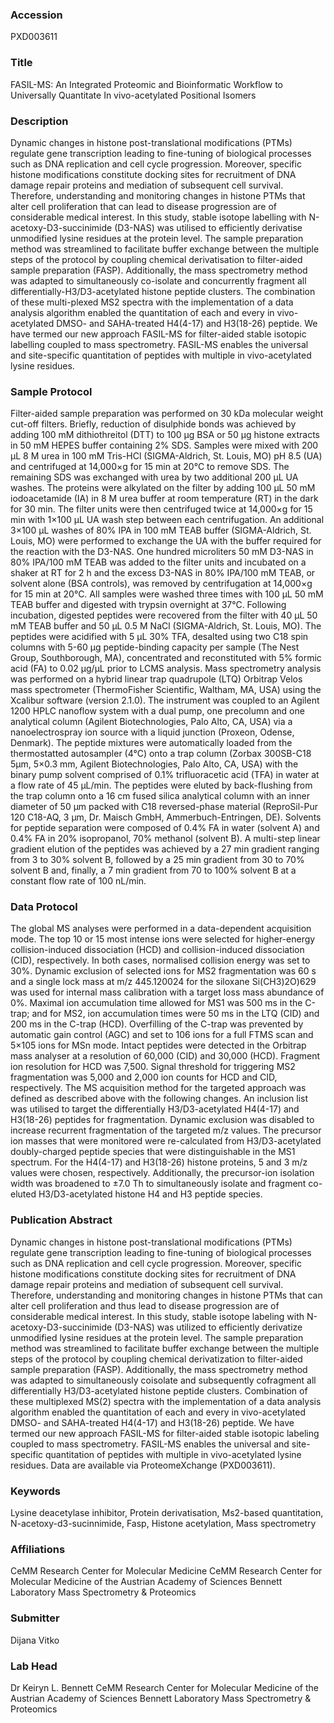 ### Accession
PXD003611

### Title
FASIL-MS: An Integrated Proteomic and Bioinformatic Workflow to Universally Quantitate In vivo-acetylated Positional Isomers

### Description
Dynamic changes in histone post-translational modifications (PTMs) regulate gene transcription leading to fine-tuning of biological processes such as DNA replication and cell cycle progression.  Moreover, specific histone modifications constitute docking sites for recruitment of DNA damage repair proteins and mediation of subsequent cell survival.  Therefore, understanding and monitoring changes in histone PTMs that alter cell proliferation that can lead to disease progression are of considerable medical interest.  In this study, stable isotope labelling with N-acetoxy-D3-succinimide (D3-NAS) was utilised to efficiently derivatise unmodified lysine residues at the protein level.  The sample preparation method was streamlined to facilitate buffer exchange between the multiple steps of the protocol by coupling chemical derivatisation to filter-aided sample preparation (FASP).  Additionally, the mass spectrometry method was adapted to simultaneously co-isolate and concurrently fragment all differentially-H3/D3-acetylated histone peptide clusters.  The combination of these multi-plexed MS2 spectra with the implementation of a data analysis algorithm enabled the quantitation of each and every in vivo-acetylated DMSO- and SAHA-treated H4(4-17) and H3(18-26) peptide.  We have termed our new approach FASIL-MS for filter-aided stable isotopic labelling coupled to mass spectrometry.  FASIL-MS enables the universal and site-specific quantitation of peptides with multiple in vivo-acetylated lysine residues.

### Sample Protocol
Filter-aided sample preparation was performed on 30 kDa molecular weight cut-off filters. Briefly, reduction of disulphide bonds was achieved by adding 100 mM dithiothreitol (DTT) to 100 µg BSA or 50 µg histone extracts in 50 mM HEPES buffer containing 2% SDS. Samples were mixed with 200 µL 8 M urea in 100 mM Tris-HCl (SIGMA-Aldrich, St. Louis, MO) pH 8.5 (UA) and centrifuged at 14,000×g for 15 min at 20°C to remove SDS.  The remaining SDS was exchanged with urea by two additional 200 µL UA washes.  The proteins were alkylated on the filter by adding 100 µL 50 mM iodoacetamide (IA) in 8 M urea buffer at room temperature (RT) in the dark for 30 min.  The filter units were then centrifuged twice at 14,000×g for 15 min with 1×100 µL UA wash step between each centrifugation. An additional 3×100 µL washes of 80% IPA in 100 mM TEAB buffer (SIGMA-Aldrich, St. Louis, MO) were performed to exchange the UA with the buffer required for the reaction with the D3-NAS.  One hundred microliters 50 mM D3-NAS in 80% IPA/100 mM TEAB was added to the filter units and incubated on a shaker at RT for 2 h and the excess D3-NAS in 80% IPA/100 mM TEAB, or solvent alone (BSA controls), was removed by centrifugation at 14,000×g for 15 min at 20°C.  All samples were washed three times with 100 µL 50 mM TEAB buffer and digested with trypsin overnight at 37°C.  Following incubation, digested peptides were recovered from the filter with 40 µL 50 mM TEAB buffer and 50 µL 0.5 M NaCl (SIGMA-Aldrich, St. Louis, MO).  The peptides were acidified with 5 µL 30% TFA, desalted using two C18 spin columns with 5-60 µg peptide-binding capacity per sample (The Nest Group, Southborough, MA), concentrated and reconstituted with 5% formic acid (FA) to 0.02 µg/µL prior to LCMS analysis. Mass spectrometry analysis was performed on a hybrid linear trap quadrupole (LTQ) Orbitrap Velos mass spectrometer (ThermoFisher Scientific, Waltham, MA, USA) using the Xcalibur software (version 2.1.0).  The instrument was coupled to an Agilent 1200 HPLC nanoflow system with a dual pump, one precolumn and one analytical column (Agilent Biotechnologies, Palo Alto, CA, USA) via a nanoelectrospray ion source with a liquid junction (Proxeon, Odense, Denmark).   The peptide mixtures were automatically loaded from the thermostatted autosampler (4°C) onto a trap column (Zorbax 300SB-C18 5µm, 5×0.3 mm, Agilent Biotechnologies, Palo Alto, CA, USA) with the binary pump solvent comprised of 0.1% trifluoracetic acid (TFA) in water at a flow rate of 45 µL/min.  The peptides were eluted by back-flushing from the trap column onto a 16 cm fused silica analytical column with an inner diameter of 50 μm packed with C18 reversed-phase material (ReproSil-Pur 120 C18-AQ, 3 μm, Dr. Maisch GmbH, Ammerbuch-Entringen, DE).  Solvents for peptide separation were composed of 0.4% FA in water (solvent A) and 0.4% FA in 20% isopropanol, 70% methanol (solvent B).  A multi-step linear gradient elution of the peptides was achieved by a 27 min gradient ranging from 3 to 30% solvent B, followed by a 25 min gradient from 30 to 70% solvent B and, finally, a 7 min gradient from 70 to 100% solvent B at a constant flow rate of 100 nL/min.

### Data Protocol
The global MS analyses were performed in a data-dependent acquisition mode.  The top 10 or 15 most intense ions were selected for higher-energy collision-induced dissociation (HCD) and collision-induced dissociation (CID), respectively.  In both cases, normalised collision energy was set to 30%.  Dynamic exclusion of selected ions for MS2 fragmentation was 60 s and a single lock mass at m/z 445.120024 for the siloxane Si(CH3)2O)629 was used for internal mass calibration with a target loss mass abundance of 0%.  Maximal ion accumulation time allowed for MS1 was 500 ms in the C-trap; and for MS2, ion accumulation times were 50 ms in the LTQ (CID) and 200 ms in the C-trap (HCD). Overfilling of the C-trap was prevented by automatic gain control (AGC) and set to 106 ions for a full FTMS scan and 5×105 ions for MSn mode.  Intact peptides were detected in the Orbitrap mass analyser at a resolution of 60,000 (CID) and 30,000 (HCD).  Fragment ion resolution for HCD was 7,500.  Signal threshold for triggering MS2 fragmentation was 5,000 and 2,000 ion counts for HCD and CID, respectively.   The MS acquisition method for the targeted approach was defined as described above with the following changes.  An inclusion list was utilised to target the differentially H3/D3-acetylated H4(4-17) and H3(18-26) peptides for fragmentation. Dynamic exclusion was disabled to increase recurrent fragmentation of the targeted m/z values.  The precursor ion masses that were monitored were re-calculated from H3/D3-acetylated doubly-charged peptide species that were distinguishable in the MS1 spectrum.  For the H4(4-17) and H3(18-26) histone proteins, 5 and 3 m/z values were chosen, respectively.  Additionally, the precursor-ion isolation width was broadened to ±7.0 Th to simultaneously isolate and fragment co-eluted H3/D3-acetylated histone H4 and H3 peptide species.

### Publication Abstract
Dynamic changes in histone post-translational modifications (PTMs) regulate gene transcription leading to fine-tuning of biological processes such as DNA replication and cell cycle progression. Moreover, specific histone modifications constitute docking sites for recruitment of DNA damage repair proteins and mediation of subsequent cell survival. Therefore, understanding and monitoring changes in histone PTMs that can alter cell proliferation and thus lead to disease progression are of considerable medical interest. In this study, stable isotope labeling with N-acetoxy-D3-succinimide (D3-NAS) was utilized to efficiently derivatize unmodified lysine residues at the protein level. The sample preparation method was streamlined to facilitate buffer exchange between the multiple steps of the protocol by coupling chemical derivatization to filter-aided sample preparation (FASP). Additionally, the mass spectrometry method was adapted to simultaneously coisolate and subsequently cofragment all differentially H3/D3-acetylated histone peptide clusters. Combination of these multiplexed MS(2) spectra with the implementation of a data analysis algorithm enabled the quantitation of each and every in vivo-acetylated DMSO- and SAHA-treated H4(4-17) and H3(18-26) peptide. We have termed our new approach FASIL-MS for filter-aided stable isotopic labeling coupled to mass spectrometry. FASIL-MS enables the universal and site-specific quantitation of peptides with multiple in vivo-acetylated lysine residues. Data are available via ProteomeXchange (PXD003611).

### Keywords
Lysine deacetylase inhibitor, Protein derivatisation, Ms2-based quantitation, N-acetoxy-d3-sucinnimide, Fasp, Histone acetylation, Mass spectrometry

### Affiliations
CeMM Research Center for Molecular Medicine
CeMM Research Center for Molecular Medicine of the Austrian Academy of Sciences Bennett Laboratory Mass Spectrometry & Proteomics

### Submitter
Dijana Vitko

### Lab Head
Dr Keiryn L. Bennett
CeMM Research Center for Molecular Medicine of the Austrian Academy of Sciences Bennett Laboratory Mass Spectrometry & Proteomics


